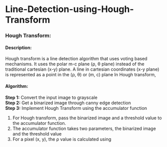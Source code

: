 # Line-Detection-using-Hough-Transform

### Hough Transform:

#### Description:

Hough transform is a line detection algorithm that uses voting based
mechanisms. It uses the polar m-c plane (ρ, θ plane) instead of the traditional cartesian (x-y)
plane. A line in cartesian coordinates (x-y plane) is represented as a point in the (ρ, θ) or (m,
c) plane In Hough transform,


#### Algorithm:
<b>Step 1:</b> Convert the input image to grayscale <br>
<b>Step 2:</b> Get a binarized image through canny edge detection <br>
<b>Step 3:</b> Implement Hough Transform using the accumulator function <br>

1.	For Hough transform, pass the binarized image and a threshold value to the accumulator function.
2.	The accumulator function takes two parameters, the binarized image and the threshold value
3.	For a pixel (x, y), the ρ value is calculated using 


